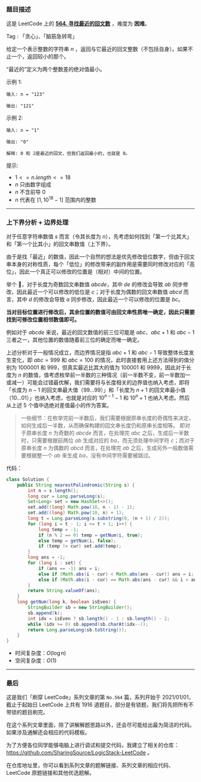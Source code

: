 ### 题目描述

这是 LeetCode 上的 **[564. 寻找最近的回文数](https://leetcode-cn.com/problems/find-the-closest-palindrome/solution/gong-shui-san-xie-tan-xin-fen-xi-shang-x-vtr6/)** ，难度为 **困难**。

Tag : 「贪心」、「脑筋急转弯」



给定一个表示整数的字符串 $n$ ，返回与它最近的回文整数（不包括自身）。如果不止一个，返回较小的那个。

“最近的”定义为两个整数差的绝对值最小。

示例 1:
```
输入: n = "123"

输出: "121"
```
示例 2:
```
输入: n = "1"

输出: "0"

解释: 0 和 2是最近的回文，但我们返回最小的，也就是 0。
```

提示:
* $1 <= n.length <= 18$
* $n$ 只由数字组成
* $n$ 不含前导 $0$
* $n$ 代表在 $[1, 10^{18} - 1]$ 范围内的整数

---

### 上下界分析 + 边界处理

对于任意字符串数值 $s$ 而言（令其长度为 $n$），先考虑如何找到「第一个比其大」和「第一个比其小」的回文串数值（上下界）。

由于是找「最近」的数值，因此一个自然的想法是优先修改低位数字，但由于回文串本身的对称性质，每个「低位」的修改带来的副作用是需要同时修改对应的「高位」，因此一个真正可以修改的位置是（相对）中间的位置。

举个 🌰，对于长度为奇数回文串数值 $abcde$，其中 $de$ 的修改会导致 $ab$ 同步修改，因此最近一个可以修改的低位是 $c$；对于长度为偶数的回文串数值 $abcd$ 而言，其中 $d$ 的修改会导致 $a$ 同步修改，因此最近一个可以修改的位置是 $bc$。

**当对目标位置进行修改后，其余位置的数值可由回文串性质唯一确定，因此只需要找到可修改位置相邻数值即可。**

例如对于 $abcde$ 来说，最近的回文数值的前三位可能是 $abc$、$abc+1$ 和 $abc-1$ 三者之一，其他位置的数值随着前三位的确定而唯一确定。

上述分析对于一般情况成立，而边界情况是指 $abc + 1$ 和 $abc - 1$ 导致整体长度发生变化，即 $abc=999$ 和 $abc=100$ 的情况，此时直接套用上述方法得到的值分别为 $1000001$ 和 $999$，但真实最近比其大的值为 $100001$ 和 $9999$，因此对于长度为 $n$ 的数值，值考虑枚举前一半数的三种情况（前一半数不变，前一半数加一或减一）可能会过错最优解，我们需要将与长度相关的边界值也纳入考虑，即将「长度为 $n - 1$ 的回文串最大值（$99...99$）」和「长度为 $n + 1$ 的回文串最小值（$10...01$）」也纳入考虑，也就是对应的 $10^{n - 1} - 1$ 和 $10^n + 1$ 也纳入考虑。然后从上述 $5$ 个值中选绝对差值最小的作为答案。

> 一些细节：在枚举完前一半数后，我们需要根据原串长度的奇偶性来决定，如何生成后一半数，从而确保构建的回文串长度仍和原串长度相等。
即对于原串长度 $n$ 为奇数的 $abcde$ 而言，在处理完 $abc$ 之后，生成后一半数时，只需要根据前两位 $ab$ 生成对应的 $ba$，而无须处理中间字符 $c$；而对于原串长度 $n$ 为偶数的 $abcd$ 而言，在处理完 $ab$ 之后，生成另外一般数值需要根据整一个 $ab$ 来生成 $ba$，没有中间字符需要被跳过。

代码：
```Java
class Solution {
    public String nearestPalindromic(String s) {
        int n = s.length();
        long cur = Long.parseLong(s);
        Set<Long> set = new HashSet<>();
        set.add((long) Math.pow(10, n - 1) - 1);
        set.add((long) Math.pow(10, n) + 1);
        long t = Long.parseLong(s.substring(0, (n + 1) / 2));
        for (long i = t - 1; i <= t + 1; i++) {
            long temp = -1;
            if (n % 2 == 0) temp = getNum(i, true);
            else temp = getNum(i, false);
            if (temp != cur) set.add(temp);
        }
        long ans = -1;
        for (long i : set) {
            if (ans == -1) ans = i;
            else if (Math.abs(i - cur) < Math.abs(ans - cur)) ans = i;
            else if (Math.abs(i - cur) == Math.abs(ans - cur) && i < ans) ans = i;
        }
        return String.valueOf(ans);
    }
    long getNum(long k, boolean isEven) {
        StringBuilder sb = new StringBuilder();
        sb.append(k);
        int idx = isEven ? sb.length() - 1 : sb.length() - 2;
        while (idx >= 0) sb.append(sb.charAt(idx--));
        return Long.parseLong(sb.toString());
    }
}
```
* 时间复杂度：$O(\log{n})$
* 空间复杂度：$O(1)$

---

### 最后

这是我们「刷穿 LeetCode」系列文章的第 `No.564` 篇，系列开始于 2021/01/01，截止于起始日 LeetCode 上共有 1916 道题目，部分是有锁题，我们将先把所有不带锁的题目刷完。

在这个系列文章里面，除了讲解解题思路以外，还会尽可能给出最为简洁的代码。如果涉及通解还会相应的代码模板。

为了方便各位同学能够电脑上进行调试和提交代码，我建立了相关的仓库：https://github.com/SharingSource/LogicStack-LeetCode 。

在仓库地址里，你可以看到系列文章的题解链接、系列文章的相应代码、LeetCode 原题链接和其他优选题解。

